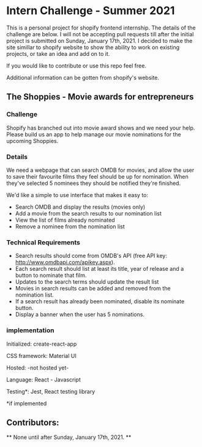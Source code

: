 # Intern Challenge - Summer 2021

This is a personal project for shopify frontend internship. The details of the challenge are below. I will not be accepting pull requests till after the initial project is submitted on Sunday, January 17th, 2021. I decided to make the site simillar to shopify website to show the ability to work on existing projects, or take an idea and add on to it.  

If you would like to contribute or use this repo feel free. 

Additional information can be gotten from shopify's website. 

## The Shoppies - Movie awards for entrepreneurs

### Challenge

Shopify has branched out into movie award shows and we need your help. 
Please build us an app to help manage our movie nominations for the upcoming Shoppies.

### Details 

We need a webpage that can search OMDB for movies, and allow the user to save their favourite films they feel should be up for nomination. When they've selected 5 nominees they should be notified they're finished.

We'd like a simple to use interface that makes it easy to:
 + Search OMDB and display the results (movies only)
 + Add a movie from the search results to our nomination list
 + View the list of films already nominated
 + Remove a nominee from the nomination list


### Technical Requirements

+ Search results should come from OMDB's API (free API key: http://www.omdbapi.com/apikey.aspx).
+ Each search result should list at least its title, year of release and a button to nominate that film.
+ Updates to the search terms should update the result list
+ Movies in search results can be added and removed from the nomination list.
+ If a search result has already been nominated, disable its nominate button.
+ Display a banner when the user has 5 nominations.


### implementation 

Initialized: create-react-app

CSS framework: Material UI

Hosted: -not hosted yet-

Language: React - Javascript

Testing*: Jest, React testing library


*if implemented

## Contributors:

** None until after Sunday, January 17th, 2021. **


